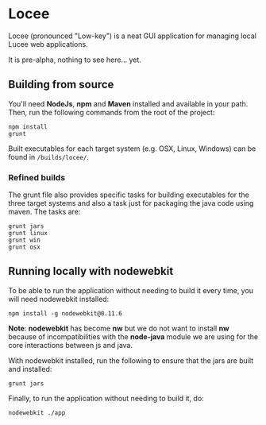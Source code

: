 # Locee

Locee (pronounced "Low-key") is a neat GUI application for managing local Lucee web applications.

It is pre-alpha, nothing to see here... yet.

## Building from source

You'll need **NodeJs**, **npm** and **Maven** installed and available in your path. Then, run the following commands from the root of the project:

    npm install
    grunt

Built executables for each target system (e.g. OSX, Linux, Windows) can be found in `/builds/locee/`.

### Refined builds

The grunt file also provides specific tasks for building executables for the three target systems and also a task just for packaging the java code using maven. The tasks are:

    grunt jars
	grunt linux
	grunt win
	grunt osx

## Running locally with nodewebkit

To be able to run the application without needing to build it every time, you will need nodewebkit installed:

    npm install -g nodewebkit@0.11.6

**Note**: **nodewebkit** has become **nw** but we do not want to install **nw** because of incompatibilities with the **node-java** module we are using for the core interactions between js and java.

With nodewebkit installed, run the following to ensure that the jars are built and installed:

    grunt jars

Finally, to run the application without needing to build it, do:

    nodewebkit ./app


